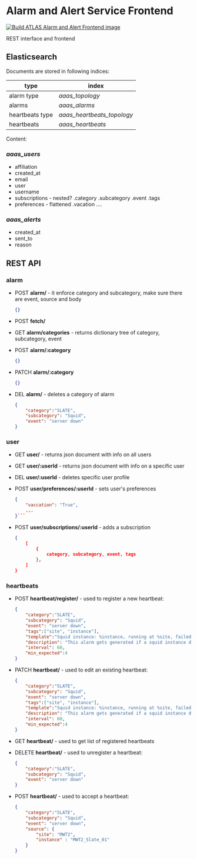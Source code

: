 # Alarm and Alert Service Frontend

[![Build ATLAS Alarm and Alert Frontend image](https://github.com/ATLAS-Analytics/AlarmAlertServiceFrontend/actions/workflows/main.yaml/badge.svg)](https://github.com/ATLAS-Analytics/AlarmAlertServiceFrontend/actions/workflows/main.yaml)

REST interface and frontend

## Elasticsearch

Documents are stored in following indices:

| type | index |
|---|---|
| alarm type | *aaas_topology* |
| alarms | *aaas_alarms*|
| heartbeats type | *aaas_heartbeats_topology* |
| heartbeats | *aaas_heartbeats* |

Content:

### *aaas_users*

* affiliation
* created_at
* email
* user
* username
* subscriptions - nested?
    .category
    .subcategory
    .event
    .tags
* preferences - flattened
    .vacation ....

### *aaas_alerts*

* created_at
* sent_to
* reason

## REST API

### alarm

* POST **alarm/** - it enforce category and subcategory, make sure there are event, source and body

    ```json
    {}
    ```

* POST **fetch/**
* GET **alarm/categories** - returns dictionary tree of category, subcategory, event
* POST **alarm/:category**

    ```json
    {}
    ```

* PATCH **alarm/:category**

    ```json
    {}
    ```

* DEL **alarm/** - deletes a category of alarm

    ```json
    {
        "category":"SLATE", 
        "subcategory": "Squid", 
        "event": "server down"
    }
    ```

### user

* GET **user/** - returns json document with info on all users
* GET **user/:userId** - returns json document with info on a specific user
* DEL **user/:userId** - deletes specific user profile
* POST **user/preferences/:userId** - sets user's preferences

    ```json
    {
        "vaccation": "True",
        ...
    }```

* POST **user/subscriptions/:userId** - adds a subscription

    ```json
    {
        [
            {
                category, subcategory, event, tags
            },
        ]
    }

### heartbeats

* POST **heartbeat/register/** - used to register a new heartbeat:

    ```json
    {
        "category":"SLATE", 
        "subcategory": "Squid", 
        "event": "server down", 
        "tags":["site", "instance"], 
        "template":"Squid instance: %instance, running at %site, failed to send required number of heartbeats.",
        "description": "This alarm gets generated if a squid instance does not send at least 4 heartbeats in last 60 seconds. Heartbeats are sent in 10 second intervals.",
        "interval": 60, 
        "min_expected":4
    }
    ```

* PATCH **heartbeat/** - used to edit an existing heartbeat:

    ```json
    {
        "category":"SLATE", 
        "subcategory": "Squid", 
        "event": "server down", 
        "tags":["site", "instance"], 
        "template":"Squid instance: %instance, running at %site, failed to send required number of heartbeats.",
        "description": "This alarm gets generated if a squid instance does not send at least 4 heartbeats in last 60 seconds. Heartbeats are sent in 10 second intervals.",
        "interval": 60, 
        "min_expected":4
    }
    ```

* GET **heartbeat/** - used to get list of registered heartbeats

* DELETE **heartbeat/** - used to unregister a heartbeat:

    ```json
    {
        "category":"SLATE", 
        "subcategory": "Squid", 
        "event": "server down"
    }
    ```

* POST **heartbeat/** - used to accept a heartbeat:

    ```json
    {
        "category":"SLATE", 
        "subcategory": "Squid", 
        "event": "server down", 
        "source": {
            "site": "MWT2",
            "instance" : "MWT2_Slate_01"
        }
    }
    ```

